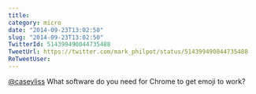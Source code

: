 ```yaml
---
title: 
category: micro
date: "2014-09-23T13:02:50"
slug: "2014-09-23T13:02:50"
TwitterId: 514399490044735488
TweetUrl: https://twitter.com/mark_philpot/status/514399490044735488
ReTweetUser: 
---
```


[@caseyliss](https://twitter.com/caseyliss) What software do you need for Chrome to get emoji to work?